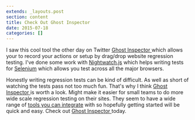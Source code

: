 ```yaml
---
extends: _layouts.post
section: content
title: Check Out Ghost Inspector
date: 2015-07-18
categories: []
---
```

I saw this cool tool the other day on Twitter [Ghost Inspector ](https://ghostinspector.com) which allows your to record your actions or setup by drag/drop website regression testing. I've done some work with [Nightwatch.js](http://nightwatchjs.org) which helps writing tests for [Selenium](http://www.seleniumhq.org) which allows you test across all the major browsers.

Honestly writing regression tests can be kind of difficult. As well as short of watching the tests pass not too much fun. That's why I think [Ghost Inspector ](https://ghostinspector.com) is worth a look. Might make it easier for small teams to do more wide scale regression testing on their sites. They seem to have a wide range of [tools you can integrate](https://ghostinspector.com/docs/integration/) with so hopefully getting started will be quick and easy. Check out [Ghost Inspector ](https://ghostinspector.com)  today.
